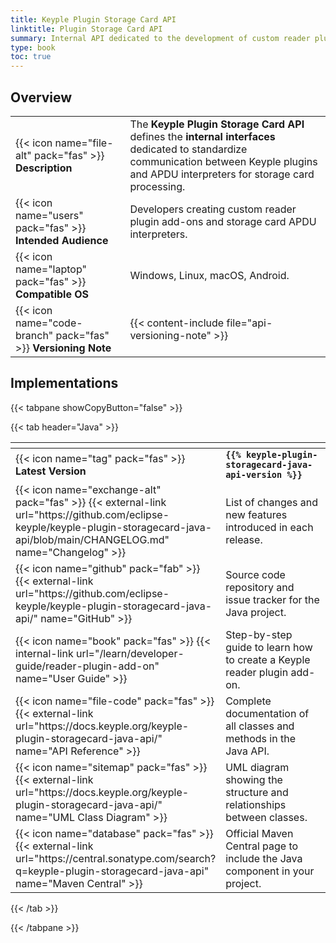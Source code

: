 ```yaml
---
title: Keyple Plugin Storage Card API
linktitle: Plugin Storage Card API
summary: Internal API dedicated to the development of custom reader plugins components.
type: book
toc: true
---
```

<style>
table th:nth-child(1) {
  width: 13rem;
}
</style>

## Overview

|                                                                |                                                                                                                                                                                             |
|----------------------------------------------------------------|---------------------------------------------------------------------------------------------------------------------------------------------------------------------------------------------|
| {{< icon name="file-alt" pack="fas" >}} **Description**        | The **Keyple Plugin Storage Card API** defines the **internal interfaces** dedicated to standardize communication between Keyple plugins and APDU interpreters for storage card processing. |
| {{< icon name="users" pack="fas" >}} **Intended Audience**     | Developers creating custom reader plugin add-ons and storage card APDU interpreters.                                                                                                        |
| {{< icon name="laptop" pack="fas" >}} **Compatible OS**        | Windows, Linux, macOS, Android.                                                                                                                                                             |
| {{< icon name="code-branch" pack="fas" >}} **Versioning Note** | {{< content-include file="api-versioning-note" >}}                                                                                                                                          |

## Implementations

{{< tabpane showCopyButton="false" >}}

{{< tab header="Java" >}}

<table>
<thead><tr><th></th><th></th></tr></thead>
<tbody>
  <tr>
    <td>{{< icon name="tag" pack="fas" >}} <strong>Latest Version</strong></td>
    <td><strong><code>{{% keyple-plugin-storagecard-java-api-version %}}</code></strong></td>
  </tr>
  <tr>
    <td>{{< icon name="exchange-alt" pack="fas" >}} {{< external-link url="https://github.com/eclipse-keyple/keyple-plugin-storagecard-java-api/blob/main/CHANGELOG.md" name="Changelog" >}}</td>
    <td>List of changes and new features introduced in each release.</td>
  </tr>
  <tr>
    <td>{{< icon name="github" pack="fab" >}} {{< external-link url="https://github.com/eclipse-keyple/keyple-plugin-storagecard-java-api/" name="GitHub" >}}</td>
    <td>Source code repository and issue tracker for the Java project.</td>
  </tr>
  <tr>
    <td>{{< icon name="book" pack="fas" >}} {{< internal-link url="/learn/developer-guide/reader-plugin-add-on" name="User Guide" >}}</td>
    <td>Step-by-step guide to learn how to create a Keyple reader plugin add-on.</td>
  </tr>
  <tr>
    <td>{{< icon name="file-code" pack="fas" >}} {{< external-link url="https://docs.keyple.org/keyple-plugin-storagecard-java-api/" name="API Reference" >}}</td>
    <td>Complete documentation of all classes and methods in the Java API.</td>
  </tr>
  <tr>
    <td>{{< icon name="sitemap" pack="fas" >}} {{< external-link url="https://docs.keyple.org/keyple-plugin-storagecard-java-api/" name="UML Class Diagram" >}}</td>
    <td>UML diagram showing the structure and relationships between classes.</td>
  </tr>
  <tr>
    <td>{{< icon name="database" pack="fas" >}} {{< external-link url="https://central.sonatype.com/search?q=keyple-plugin-storagecard-java-api" name="Maven Central" >}}</td>
    <td>Official Maven Central page to include the Java component in your project.</td>
  </tr>
</tbody>
</table>

{{< /tab >}}

{{< /tabpane >}}